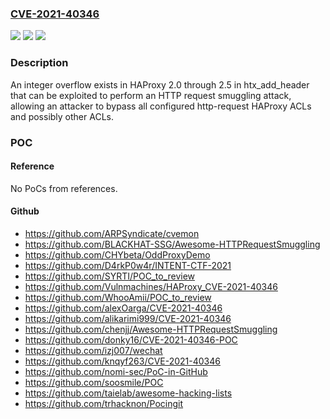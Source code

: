### [CVE-2021-40346](https://cve.mitre.org/cgi-bin/cvename.cgi?name=CVE-2021-40346)
![](https://img.shields.io/static/v1?label=Product&message=n%2Fa&color=blue)
![](https://img.shields.io/static/v1?label=Version&message=n%2Fa&color=blue)
![](https://img.shields.io/static/v1?label=Vulnerability&message=n%2Fa&color=brighgreen)

### Description

An integer overflow exists in HAProxy 2.0 through 2.5 in htx_add_header that can be exploited to perform an HTTP request smuggling attack, allowing an attacker to bypass all configured http-request HAProxy ACLs and possibly other ACLs.

### POC

#### Reference
No PoCs from references.

#### Github
- https://github.com/ARPSyndicate/cvemon
- https://github.com/BLACKHAT-SSG/Awesome-HTTPRequestSmuggling
- https://github.com/CHYbeta/OddProxyDemo
- https://github.com/D4rkP0w4r/INTENT-CTF-2021
- https://github.com/SYRTI/POC_to_review
- https://github.com/Vulnmachines/HAProxy_CVE-2021-40346
- https://github.com/WhooAmii/POC_to_review
- https://github.com/alexOarga/CVE-2021-40346
- https://github.com/alikarimi999/CVE-2021-40346
- https://github.com/chenjj/Awesome-HTTPRequestSmuggling
- https://github.com/donky16/CVE-2021-40346-POC
- https://github.com/izj007/wechat
- https://github.com/knqyf263/CVE-2021-40346
- https://github.com/nomi-sec/PoC-in-GitHub
- https://github.com/soosmile/POC
- https://github.com/taielab/awesome-hacking-lists
- https://github.com/trhacknon/Pocingit

